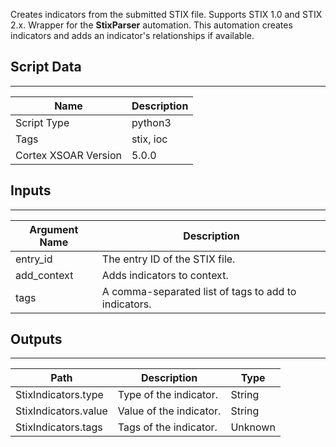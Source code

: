 Creates indicators from the submitted STIX file. Supports STIX 1.0 and STIX 2.x.
Wrapper for the **StixParser** automation. This automation creates indicators and adds an indicator's relationships if available. 

## Script Data

---

| **Name** | **Description** |
| --- | --- |
| Script Type | python3 |
| Tags | stix, ioc |
| Cortex XSOAR Version | 5.0.0 |


## Inputs

---

| **Argument Name** | **Description** |
| --- | --- |
| entry_id | The entry ID of the STIX file. |
| add_context | Adds indicators to context. |
| tags | A comma-separated list of tags to add to indicators.  |

## Outputs

---

| **Path** | **Description** | **Type** |
| --- | --- | --- |
| StixIndicators.type | Type of the indicator. | String |
| StixIndicators.value | Value of the indicator. | String |
| StixIndicators.tags | Tags of the indicator. | Unknown |
